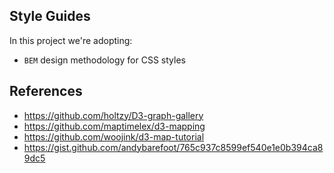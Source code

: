 ## Style Guides

In this project we're adopting:

- `BEM` design methodology for CSS styles

## References
- https://github.com/holtzy/D3-graph-gallery
- https://github.com/maptimelex/d3-mapping
- https://github.com/woojink/d3-map-tutorial
- https://gist.github.com/andybarefoot/765c937c8599ef540e1e0b394ca89dc5